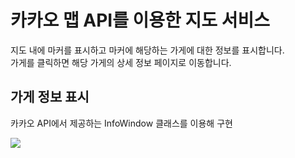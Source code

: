 <h1>카카오 맵 API를 이용한 지도 서비스</h1>
<p>지도 내에 마커를 표시하고 마커에 해당하는 가게에 대한 정보를 표시합니다. <br/>가게를 클릭하면 해당 가게의 상세 정보 페이지로 이동합니다.</p>
<h2>가게 정보 표시</h2>
<p>카카오 API에서 제공하는 InfoWindow 클래스를 이용해 구현</p>
<img src="https://github.com/tptkds/MapServiceWithKakaoMap/assets/58039782/71814b66-c8ba-4571-83b6-49a611bf1b67">
